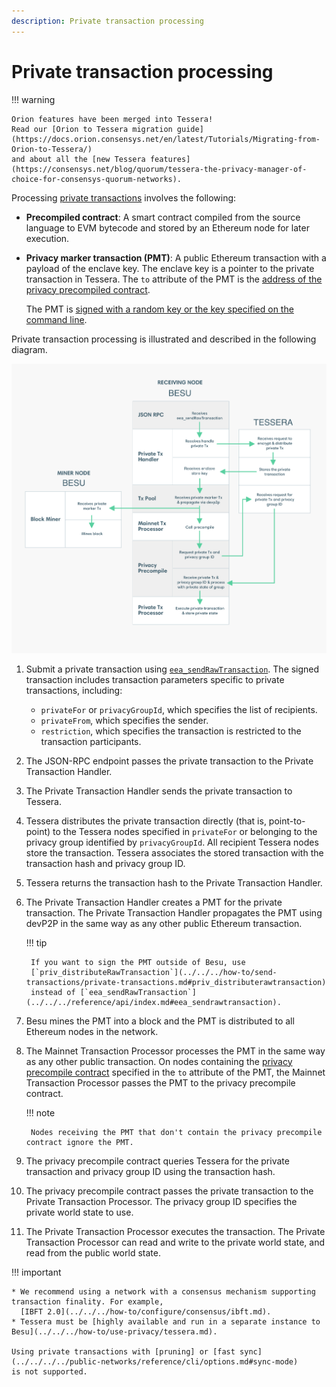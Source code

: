 ```yaml
---
description: Private transaction processing
---
```


# Private transaction processing

!!! warning

    Orion features have been merged into Tessera!
    Read our [Orion to Tessera migration guide](https://docs.orion.consensys.net/en/latest/Tutorials/Migrating-from-Orion-to-Tessera/)
    and about all the [new Tessera features](https://consensys.net/blog/quorum/tessera-the-privacy-manager-of-choice-for-consensys-quorum-networks).

Processing [private transactions](index.md) involves the following:

* **Precompiled contract**: A smart contract compiled from the source language to EVM bytecode and
  stored by an Ethereum node for later execution.

* **Privacy marker transaction (PMT)**: A public Ethereum transaction with a payload of the enclave key.
  The enclave key is a pointer to the private transaction in Tessera.
  The `to` attribute of the PMT is the [address of the privacy precompiled contract](../../../reference/api/index.md#priv_getprivacyprecompileaddress).

    The PMT is [signed with a random key or the key specified on the command line].

Private transaction processing is illustrated and described in the following diagram.

![Processing Private Transactions](../../../../images/PrivateTransactionProcessing.png)

1. Submit a private transaction using [`eea_sendRawTransaction`](../../../reference/api/index.md#eea_sendrawtransaction).
    The signed transaction includes transaction parameters specific to private transactions, including:

    * `privateFor` or `privacyGroupId`, which specifies the list of recipients.
    * `privateFrom`, which specifies the sender.
    * `restriction`, which specifies the transaction is restricted to the transaction participants.

1. The JSON-RPC endpoint passes the private transaction to the Private Transaction Handler.

1. The Private Transaction Handler sends the private transaction to Tessera.

1. Tessera distributes the private transaction directly (that is, point-to-point) to the Tessera nodes specified in
    `privateFor` or belonging to the privacy group identified by `privacyGroupId`.
    All recipient Tessera nodes store the transaction.
    Tessera associates the stored transaction with the transaction hash and privacy group ID.

1. Tessera returns the transaction hash to the Private Transaction Handler.

1. The Private Transaction Handler creates a PMT for the private transaction.
    The Private Transaction Handler propagates the PMT using devP2P in the same way as any other public Ethereum transaction.

    !!! tip

        If you want to sign the PMT outside of Besu, use
        [`priv_distributeRawTransaction`](../../../how-to/send-transactions/private-transactions.md#priv_distributerawtransaction)
        instead of [`eea_sendRawTransaction`](../../../reference/api/index.md#eea_sendrawtransaction).

1. Besu mines the PMT into a block and the PMT is distributed to all Ethereum nodes in the network.

1. The Mainnet Transaction Processor processes the PMT in the same way as any other public transaction.
    On nodes containing the [privacy precompile contract](../../../reference/api/index.md#priv_getprivacyprecompileaddress)
    specified in the `to` attribute of the PMT, the Mainnet Transaction Processor passes the PMT to the privacy
    precompile contract.

    !!! note

        Nodes receiving the PMT that don't contain the privacy precompile contract ignore the PMT.

1. The privacy precompile contract queries Tessera for the private transaction and privacy group ID using the
    transaction hash.

1. The privacy precompile contract passes the private transaction to the Private Transaction Processor.
    The privacy group ID specifies the private world state to use.

1. The Private Transaction Processor executes the transaction.
    The Private Transaction Processor can read and write to the private world state, and read from the public world state.

!!! important

    * We recommend using a network with a consensus mechanism supporting transaction finality. For example,
      [IBFT 2.0](../../../how-to/configure/consensus/ibft.md).
    * Tessera must be [highly available and run in a separate instance to Besu](../../../how-to/use-privacy/tessera.md).

    Using private transactions with [pruning] or [fast sync](../../../../public-networks/reference/cli/options.md#sync-mode)
    is not supported.

<!-- Links -->
[signed with a random key or the key specified on the command line]: ../../../how-to/use-privacy/sign-pmts.md
[highly available and run in a separate instance to Besu]: ../../../how-to/use-privacy/tessera.md
[pruning]: ../../../../public-networks/concepts/data-storage-formats.md#pruning
